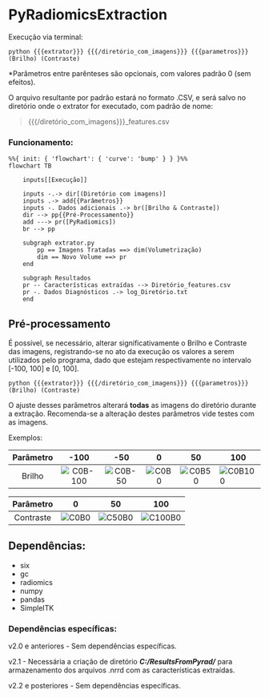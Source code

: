 # PyRadiomicsExtraction

Execução via terminal:

    python {{{extrator}}} {{{/diretório_com_imagens}}} {{{parametros}}} (Brilho) (Contraste)
    
*Parâmetros entre parênteses são opcionais, com valores padrão 0 (sem efeitos).

O arquivo resultante por padrão estará no formato .CSV, e será salvo no diretório onde o extrator for executado, com padrão de nome: 

> {{{/diretório_com_imagens}}}_features.csv

### Funcionamento:

```mermaid
%%{ init: { 'flowchart': { 'curve': 'bump' } } }%%
flowchart TB

    inputs[[Execução]]

    inputs -.-> dir[(Diretório com imagens)]
    inputs .-> add{{Parâmetros}}
    inputs -. Dados adicionais .-> br([Brilho & Contraste])   
    dir --> pp{{Pré-Processamento}}
    add ---> pr([PyRadiomics])
    br --> pp

    subgraph extrator.py
        pp == Imagens Tratadas ==> dim(Volumetrização)
        dim == Novo Volume ==> pr    
    end
    
    subgraph Resultados
    pr -- Características extraídas --> Diretório_features.csv
    pr -. Dados Diagnósticos .-> log_Diretório.txt
    end
```

## Pré-processamento

É possível, se necessário, alterar significativamente o Brilho e Contraste das imagens, registrando-se no ato da execução os valores a serem utilizados pelo programa, dado que estejam respectivamente no intervalo [-100, 100] e [0, 100].

    python {{{extrator}}} {{{/diretório_com_imagens}}} {{{parametros}}} (Brilho) (Contraste)

O ajuste desses parâmetros alterará **todas** as imagens do diretório durante a extração.
Recomenda-se a alteração destes parâmetros vide testes com as imagens.

Exemplos:

|  Parâmetro  |     -100     |     -50     |     0     |     50     | 100         |
|:------:|:------------:|:-----------:|:---------:|:----------:|-------------|
| Brilho | ![C0B-100](https://user-images.githubusercontent.com/103672525/217923136-fe14e8e0-1bb0-4c90-b527-38c6c13199c8.jpg) | ![C0B-50](https://user-images.githubusercontent.com/103672525/217923179-3e8debdf-e15c-472b-9538-00675ed5b7c3.jpg) | ![C0B0](https://user-images.githubusercontent.com/103672525/217923328-aad5bcb3-bdde-485d-85d8-7701ff2f6bd7.jpg) | ![C0B50](https://user-images.githubusercontent.com/103672525/217923218-e641cd20-b3f7-4c43-b80f-eeccfd3de9f4.jpg) | ![C0B100](https://user-images.githubusercontent.com/103672525/217923257-62f703ee-7562-4454-9145-dcca5ecfac3f.jpg) |

|  Parâmetro |       0      |      50     |    100    |
|:---------:|:------------:|:-----------:|:---------:|
| Contraste | ![C0B0](https://user-images.githubusercontent.com/103672525/217923328-aad5bcb3-bdde-485d-85d8-7701ff2f6bd7.jpg) | ![C50B0](https://user-images.githubusercontent.com/103672525/217922969-fbee820d-0aa7-42fe-92e5-4d128fd5b0e4.jpg) | ![C100B0](https://user-images.githubusercontent.com/103672525/217922999-3e25d03a-5d80-496f-8aab-7a8d5582fc77.jpg) |


## Dependências:

- six
- gc
- radiomics
- numpy
- pandas
- SimpleITK

### Dependências específicas:

v2.0 e anteriores - Sem dependências específicas.

v2.1 - Necessária a criação de diretório ***C:/ResultsFromPyrad/*** para armazenamento dos arquivos .nrrd com as características extraídas.

v2.2 e posteriores - Sem dependências específicas.

